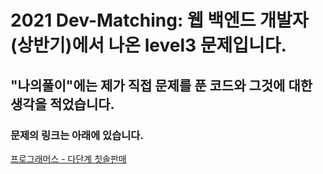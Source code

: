 # 2021 Dev-Matching: 웹 백엔드 개발자(상반기)에서 나온 level3 문제입니다.
## "나의풀이"에는 제가 직접 문제를 푼 코드와 그것에 대한 생각을 적었습니다.
### 문제의 링크는 아래에 있습니다.
<a href="https://programmers.co.kr/learn/courses/30/lessons/77486" target="_blank">프로그래머스 - 다단계 칫솔판매</a>

